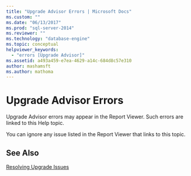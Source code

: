 ```yaml
---
title: "Upgrade Advisor Errors | Microsoft Docs"
ms.custom: ""
ms.date: "06/13/2017"
ms.prod: "sql-server-2014"
ms.reviewer: ""
ms.technology: "database-engine"
ms.topic: conceptual
helpviewer_keywords: 
  - "errors [Upgrade Advisor]"
ms.assetid: a493a459-e7ea-4629-a14c-684d8c57e310
author: mashamsft
ms.author: mathoma
---
```

# Upgrade Advisor Errors
  Upgrade Advisor errors may appear in the Report Viewer. Such errors are linked to this Help topic.  
  
 You can ignore any issue listed in the Report Viewer that links to this topic.  
  
## See Also  
 [Resolving Upgrade Issues](../../../2014/sql-server/install/resolving-upgrade-issues.md)  
  
  
